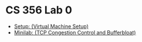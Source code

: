 # CS 356 Lab 0

* [Setup: (Virtual Machine Setup)](assignments/setup)
* [Minilab: (TCP Congestion Control and Bufferbloat)](assignments/minilab0)
